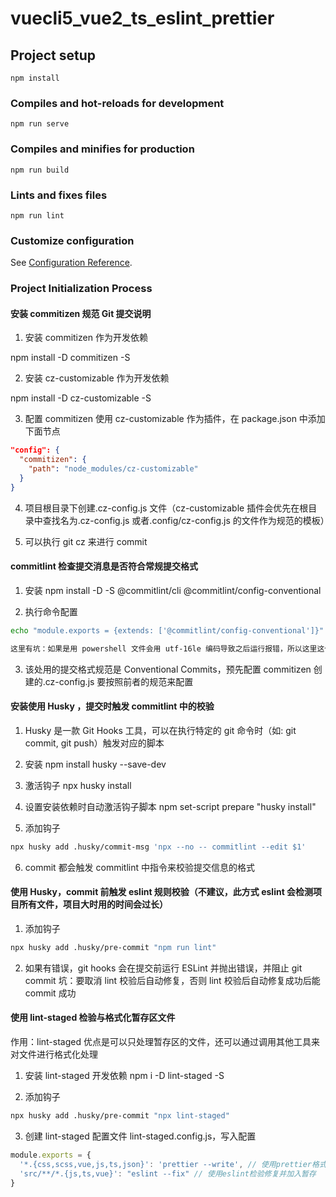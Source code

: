 # vuecli5_vue2_ts_eslint_prettier

## Project setup

```
npm install
```

### Compiles and hot-reloads for development

```
npm run serve
```

### Compiles and minifies for production

```
npm run build
```

### Lints and fixes files

```
npm run lint
```

### Customize configuration

See [Configuration Reference](https://cli.vuejs.org/config/).

### Project Initialization Process

#### 安装 commitizen 规范 Git 提交说明

1. 安装 commitizen 作为开发依赖

npm install -D commitizen -S

2. 安装 cz-customizable 作为开发依赖

npm install -D cz-customizable -S

3. 配置 commitizen 使用 cz-customizable 作为插件，在 package.json 中添加下面节点

```json
"config": {
  "commitizen": {
    "path": "node_modules/cz-customizable"
  }
}
```

4. 项目根目录下创建.cz-config.js 文件（cz-customizable 插件会优先在根目录中查找名为.cz-config.js 或者.config/cz-config.js 的文件作为规范的模板）

5. 可以执行 git cz 来进行 commit

#### commitlint 检查提交消息是否符合常规提交格式

1. 安装 npm install -D -S @commitlint/cli @commitlint/config-conventional

2. 执行命令配置

```bash
echo "module.exports = {extends: ['@commitlint/config-conventional']}" > commitlint.config.js

这里有坑：如果是用 powershell 文件会用 utf-16le 编码导致之后运行报错，所以这里这个 commitlint.config.js 需手动创建，再将内容复制进去
```

3. 该处用的提交格式规范是 Conventional Commits，预先配置 commitizen 创建的.cz-config.js 要按照前者的规范来配置

#### 安装使用 Husky ，提交时触发 commitlint 中的校验

1. Husky 是一款 Git Hooks 工具，可以在执行特定的 git 命令时（如: git commit, git push）触发对应的脚本

2. 安装 npm install husky --save-dev

3. 激活钩子 npx husky install

4. 设置安装依赖时自动激活钩子脚本 npm set-script prepare "husky install"

5. 添加钩子

```bash
npx husky add .husky/commit-msg 'npx --no -- commitlint --edit $1'
```

6. commit 都会触发 commitlint 中指令来校验提交信息的格式

#### 使用 Husky，commit 前触发 eslint 规则校验（不建议，此方式 eslint 会检测项目所有文件，项目大时用的时间会过长）

1. 添加钩子

```bash
npx husky add .husky/pre-commit "npm run lint"
```

2. 如果有错误，git hooks 会在提交前运行 ESLint 并抛出错误，并阻止 git commit
坑：要取消 lint 校验后自动修复，否则 lint 校验后自动修复成功后能 commit 成功

#### 使用 lint-staged 检验与格式化暂存区文件

作用：lint-staged 优点是可以只处理暂存区的文件，还可以通过调用其他工具来对文件进行格式化处理

1. 安装 lint-staged 开发依赖 npm i -D lint-staged -S

2. 添加钩子

```bash
npx husky add .husky/pre-commit "npx lint-staged"
```

3. 创建 lint-staged 配置文件 lint-staged.config.js，写入配置
```javascript
module.exports = {
  '*.{css,scss,vue,js,ts,json}': 'prettier --write', // 使用prettier格式化并加入暂存
  'src/**/*.{js,ts,vue}': "eslint --fix" // 使用eslint检验修复并加入暂存
}

```
